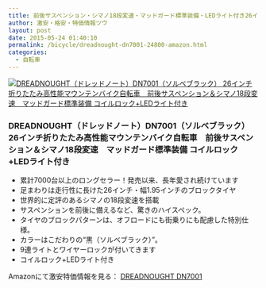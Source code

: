 ```yaml
---
title: 前後サスペンション・シマノ18段変速・マッドガード標準装備・LEDライト付き26インチ折りたたみ高性能マウンテンバイク自転車 タイムセール75％OFF激安特価23,000円台！送料無料！
author: 激安・格安・特価情報ツウ
layout: post
date: 2015-05-24 01:40:10
permalink: /bicycle/dreadnought-dn7001-24800-amazon.html
categories:
  - 自転車
---
```

<div class="img-bg2 img_L">
  <a href="http://www.amazon.co.jp/exec/obidos/ASIN/B00VDVY0VK/tokkajohotsu-22/ref=nosim/" name="amanatulink" target="_blank"><img src="http://ecx.images-amazon.com/images/I/6150IorelCL._SL160_.jpg" alt="DREADNOUGHT（ドレッドノート）DN7001（ソルベブラック） 26インチ折りたたみ高性能マウンテンバイク自転車　前後サスペンション＆シマノ18段変速　マッドガード標準装備 コイルロック+LEDライト付き" style="border: none;" /></a>
</div>

### DREADNOUGHT（ドレッドノート）DN7001（ソルベブラック） 26インチ折りたたみ高性能マウンテンバイク自転車　前後サスペンション＆シマノ18段変速　マッドガード標準装備 コイルロック+LEDライト付き
<!--more-->

* 累計7000台以上のロングセラー！発売以来、長年愛され続けています
* 足まわりは走行性に長けた26インチ・幅1.95インチのブロックタイヤ
* 世界的に定評のあるシマノの18段変速を搭載
* サスペンションを前後に備えるなど、驚きのハイスペック。
* タイヤのブロックパターンは、オフロードにも街乗りにも配慮した特別仕様。
* カラーはこだわりの“黒（ソルベブラック）”。
* 9連ライトとワイヤーロックが付いてきます
* コイルロック+LEDライト付き

Amazonにて激安特価情報を見る： <a href="http://www.amazon.co.jp/exec/obidos/ASIN/B00VDVY0VK/tokkajohotsu-22/ref=nosim/" target="_blank"><span class="fs150p">DREADNOUGHT DN7001</span></a>